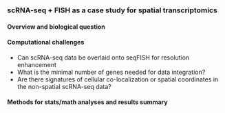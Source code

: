 ### scRNA-seq + FISH as a case study for spatial transcriptomics

#### Overview and biological question

#### Computational challenges

* Can scRNA-seq data be overlaid onto seqFISH for resolution enhancement
* What is the minimal number of genes needed for data integration?
* Are there signatures of cellular co-localization or spatial coordinates in the non-spatial scRNA-seq data?

#### Methods for stats/math analyses and results summary
